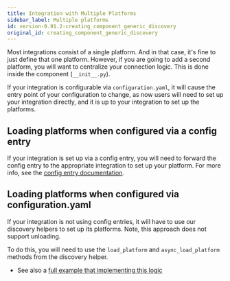 ```yaml
---
title: Integration with Multiple Platforms
sidebar_label: Multiple platforms
id: version-0.91.2-creating_component_generic_discovery
original_id: creating_component_generic_discovery
---
```


Most integrations consist of a single platform. And in that case, it's fine to just define that one platform. However, if you are going to add a second platform, you will want to centralize your connection logic. This is done inside the component (`__init__.py`).

If your integration is configurable via `configuration.yaml`, it will cause the entry point of your configuration to change, as now users will need to set up your integration directly, and it is up to your integration to set up the platforms.

## Loading platforms when configured via a config entry

If your integration is set up via a config entry, you will need to forward the config entry to the appropriate integration to set up your platform. For more info, see the [config entry documentation](config_entries_index.md#for-platforms).

## Loading platforms when configured via configuration.yaml

If your integration is not using config entries, it will have to use our discovery helpers to set up its platforms. Note, this approach does not support unloading.

To do this, you will need to use the `load_platform` and `async_load_platform` methods from the discovery helper.

- See also a [full example that implementing this logic](https://github.com/home-assistant/example-custom-config/tree/master/custom_components/example_load_platform/)